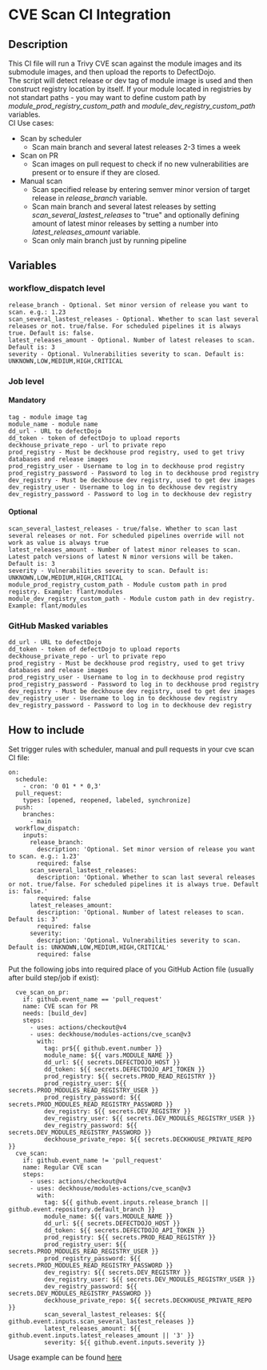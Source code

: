 # CVE Scan CI Integration

## Description
This CI file will run a Trivy CVE scan against the module images and its submodule images, and then upload the reports to DefectDojo.  
The script will detect release or dev tag of module image is used and then construct registry location by itself. If your module located in registries by not standart paths - you may want to define custom path by *module_prod_registry_custom_path* and *module_dev_registry_custom_path* variables.  
CI Use cases:  
- Scan by scheduler
  - Scan main branch and several latest releases 2-3 times a week
- Scan on PR
  - Scan images on pull request to check if no new vulnerabilities are present or to ensure if they are closed.
- Manual scan
  - Scan specified release by entering semver minor version of target release in *release_branch* variable.
  - Scan main branch and several latest releases by setting *scan_several_lastest_releases* to "true" and optionally defining amount of latest minor releases by setting a number into *latest_releases_amount* variable.
  - Scan only main branch just by running pipeline

## Variables

### workflow_dispatch level
```
release_branch - Optional. Set minor version of release you want to scan. e.g.: 1.23
scan_several_lastest_releases - Optional. Whether to scan last several releases or not. true/false. For scheduled pipelines it is always true. Default is: false.
latest_releases_amount - Optional. Number of latest releases to scan. Default is: 3
severity - Optional. Vulnerabilities severity to scan. Default is: UNKNOWN,LOW,MEDIUM,HIGH,CRITICAL
```

### Job level

#### Mandatory
```
tag - module image tag
module_name - module name
dd_url - URL to defectDojo
dd_token - token of defectDojo to upload reports
deckhouse_private_repo - url to private repo
prod_registry - Must be deckhouse prod registry, used to get trivy databases and release images
prod_registry_user - Username to log in to deckhouse prod registry
prod_registry_password - Password to log in to deckhouse prod registry
dev_registry - Must be deckhouse dev registry, used to get dev images
dev_registry_user - Username to log in to deckhouse dev registry
dev_registry_password - Password to log in to deckhouse dev registry
```
#### Optional
```
scan_several_lastest_releases - true/false. Whether to scan last several releases or not. For scheduled pipelines override will not work as value is always true
latest_releases_amount - Number of latest minor releases to scan. Latest patch versions of latest N minor versions will be taken. Default is: 3
severity - Vulnerabilities severity to scan. Default is: UNKNOWN,LOW,MEDIUM,HIGH,CRITICAL
module_prod_registry_custom_path - Module custom path in prod registry. Example: flant/modules
module_dev_registry_custom_path - Module custom path in dev registry. Example: flant/modules
```

### GitHub Masked variables
```
dd_url - URL to defectDojo
dd_token - token of defectDojo to upload reports
deckhouse_private_repo - url to private repo
prod_registry - Must be deckhouse prod registry, used to get trivy databases and release images
prod_registry_user - Username to log in to deckhouse prod registry
prod_registry_password - Password to log in to deckhouse prod registry
dev_registry - Must be deckhouse dev registry, used to get dev images
dev_registry_user - Username to log in to deckhouse dev registry
dev_registry_password - Password to log in to deckhouse dev registry
```

## How to include

Set trigger rules with scheduler, manual and pull requests in your cve scan CI file:  
```
on:
  schedule:
    - cron: '0 01 * * 0,3'
  pull_request:
    types: [opened, reopened, labeled, synchronize]
  push:
    branches:
      - main
  workflow_dispatch:
    inputs:
      release_branch:
        description: 'Optional. Set minor version of release you want to scan. e.g.: 1.23'
        required: false
      scan_several_lastest_releases:
        description: 'Optional. Whether to scan last several releases or not. true/false. For scheduled pipelines it is always true. Default is: false.'
        required: false
      latest_releases_amount:
        description: 'Optional. Number of latest releases to scan. Default is: 3'
        required: false
      severity:
        description: 'Optional. Vulnerabilities severity to scan. Default is: UNKNOWN,LOW,MEDIUM,HIGH,CRITICAL'
        required: false
```

Put the following jobs into required place of you GitHub Action file (usually after build step/job if exist):  
```
  cve_scan_on_pr:
    if: github.event_name == 'pull_request'
    name: CVE scan for PR
    needs: [build_dev]
    steps:
      - uses: actions/checkout@v4
      - uses: deckhouse/modules-actions/cve_scan@v3
        with:
          tag: pr${{ github.event.number }}
          module_name: ${{ vars.MODULE_NAME }}
          dd_url: ${{ secrets.DEFECTDOJO_HOST }}
          dd_token: ${{ secrets.DEFECTDOJO_API_TOKEN }}
          prod_registry: ${{ secrets.PROD_READ_REGISTRY }}
          prod_registry_user: ${{ secrets.PROD_MODULES_READ_REGISTRY_USER }}
          prod_registry_password: ${{ secrets.PROD_MODULES_READ_REGISTRY_PASSWORD }}
          dev_registry: ${{ secrets.DEV_REGISTRY }}
          dev_registry_user: ${{ secrets.DEV_MODULES_REGISTRY_USER }}
          dev_registry_password: ${{ secrets.DEV_MODULES_REGISTRY_PASSWORD }}
          deckhouse_private_repo: ${{ secrets.DECKHOUSE_PRIVATE_REPO }}
  cve_scan:
    if: github.event_name != 'pull_request'
    name: Regular CVE scan
    steps:
      - uses: actions/checkout@v4
      - uses: deckhouse/modules-actions/cve_scan@v3
        with:
          tag: ${{ github.event.inputs.release_branch || github.event.repository.default_branch }}
          module_name: ${{ vars.MODULE_NAME }}
          dd_url: ${{ secrets.DEFECTDOJO_HOST }}
          dd_token: ${{ secrets.DEFECTDOJO_API_TOKEN }}
          prod_registry: ${{ secrets.PROD_READ_REGISTRY }}
          prod_registry_user: ${{ secrets.PROD_MODULES_READ_REGISTRY_USER }}
          prod_registry_password: ${{ secrets.PROD_MODULES_READ_REGISTRY_PASSWORD }}
          dev_registry: ${{ secrets.DEV_REGISTRY }}
          dev_registry_user: ${{ secrets.DEV_MODULES_REGISTRY_USER }}
          dev_registry_password: ${{ secrets.DEV_MODULES_REGISTRY_PASSWORD }}
          deckhouse_private_repo: ${{ secrets.DECKHOUSE_PRIVATE_REPO }}
          scan_several_lastest_releases: ${{ github.event.inputs.scan_several_lastest_releases }}
          latest_releases_amount: ${{ github.event.inputs.latest_releases_amount || '3' }}
          severity: ${{ github.event.inputs.severity }}
```

Usage example can be found [here](../.examples/cve_scan.yml)

